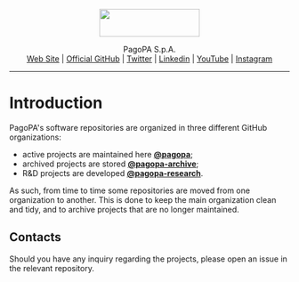 <p align="center">
    <img src="" width="180" height="50">
</p>

<p align="center">
    PagoPA S.p.A. <br>
    <a href="https://www.pagopa.it/">Web Site</a> | <a href="https://github.com/pagopa">Official GitHub</a> | <a href="https://twitter.com/pagopa">Twitter</a> | <a href="https://www.linkedin.com/company/pagopa/">Linkedin</a> | <a href="https://www.youtube.com/channel/UCFBGOEJUPQ6t3xtZFc_UIEQ">YouTube</a> | <a href="https://www.instagram.com/pagopaspa/">Instagram</a>
</p>

<hr>

# Introduction

PagoPA's software repositories are organized in three different GitHub organizations:
- active projects are maintained here [**@pagopa**](https://github.com/pagopa);
- archived projects are stored [**@pagopa-archive**](https://github.com/pagopa-archive);
- R&D projects are developed [**@pagopa-research**](https://github.com/pagopa-research).

As such, from time to time some repositories are moved from one organization to another. This is done to keep the main organization clean and tidy, and to archive projects that are no longer maintained.

## Contacts
Should you have any inquiry regarding the projects, please open an issue in the relevant repository.